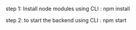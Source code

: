 step 1: 
Install node modules using CLI : npm install

step 2:
to start the backend using CLI : npm start
